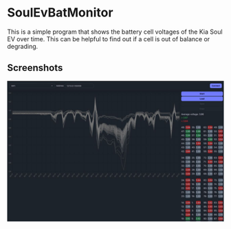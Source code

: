 # SoulEvBatMonitor

This is a simple program that shows the battery cell voltages of the Kia Soul EV over time. 
This can be helpful to find out if a cell is out of balance or degrading.

## Screenshots


[![Screenshot](https://raw.githubusercontent.com/saturn4er/SoulEvBatMonitor/master/images/main_screen.jpg)](https://raw.githubusercontent.com/saturn4er/SoulEvBatMonitor/master/images/main_screen.jpg)